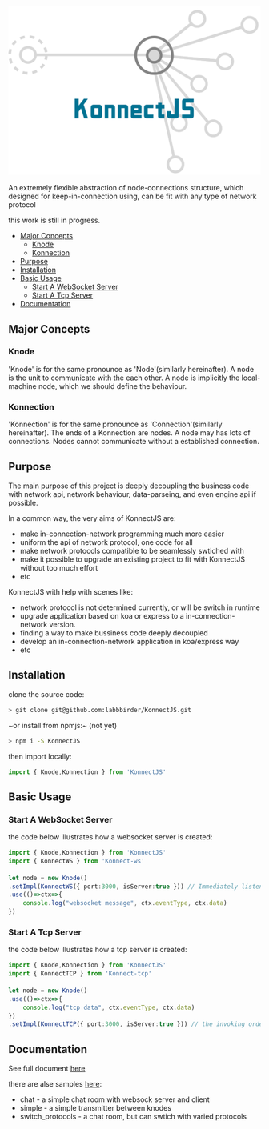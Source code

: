 
![logo](packages/KonnectJS/docs/logo.png)

An extremely flexible abstraction of node-connections structure, which designed for keep-in-connection using, can be fit with any type of network protocol

this work is still in progress.

<!-- vscode-markdown-toc -->
- [Major Concepts](#major-concepts)
  - [Knode](#knode)
  - [Konnection](#konnection)
- [Purpose](#purpose)
- [Installation](#installation)
- [Basic Usage](#basic-usage)
  - [Start A WebSocket Server](#start-a-websocket-server)
  - [Start A Tcp Server](#start-a-tcp-server)
- [Documentation](#documentation)

<!-- vscode-markdown-toc-config
	numbering=true
	autoSave=true
	/vscode-markdown-toc-config -->
<!-- /vscode-markdown-toc -->
## Major Concepts
### Knode
'Knode' is for the same pronounce as 'Node'(similarly hereinafter). A node is the unit to communicate with the each other. A node is implicitly the local-machine node, which we should define the behaviour.
### Konnection
'Konnection' is for the same pronounce as 'Connection'(similarly hereinafter). The ends of a Konnection are nodes. A node may has lots of connections. Nodes cannot communicate without a established connection.

## Purpose

The main purpose of this project is deeply decoupling the business code with network api, network behaviour, data-parseing, and even engine api if possible.

In a common way, the very aims of KonnectJS are:
* make in-connection-network programming much more easier
* uniform the api of network protocol, one code for all
* make network protocols compatible to be seamlessly swtiched with
* make it possible to upgrade an existing project to fit with KonnectJS without too much effort
* etc

KonnectJS with help with scenes like:
* network protocol is not determined currently, or will be switch in runtime
* upgrade application based on koa or express to a in-connection-network version.
* finding a way to make bussiness code deeply decoupled
* develop an in-connection-network application in koa/express way
* etc

## Installation
clone the source code:
```sh
> git clone git@github.com:labbbirder/KonnectJS.git
```

~or install from npmjs:~ (not yet)

```sh
> npm i -S KonnectJS
```
then import locally:
```typescript
import { Knode,Konnection } from 'KonnectJS'
```
## Basic Usage
### Start A WebSocket Server
the code below illustrates how a websocket server is created:
```typescript
import { Knode,Konnection } from 'KonnectJS'
import { KonnectWS } from 'Konnect-ws'

let node = new Knode()
.setImpl(KonnectWS({ port:3000, isServer:true })) // Immediately listen on 3000, and communicate with websocket
.use(()=>ctx=>{
    console.log("websocket message", ctx.eventType, ctx.data)
})
```
### Start A Tcp Server
the code below illustrates how a tcp server is created:
```typescript
import { Knode,Konnection } from 'KonnectJS'
import { KonnectTCP } from 'Konnect-tcp'

let node = new Knode()
.use(()=>ctx=>{
    console.log("tcp data", ctx.eventType, ctx.data)
})
.setImpl(KonnectTCP({ port:3000, isServer:true })) // the invoking order of setImpl does not matter
```

## Documentation
See full document [here](packages/KonnectJS/README.md)

there are alse samples [here](samples):
* chat - a simple chat room with websock server and client
* simple - a simple transmitter between knodes
* switch_protocols - a chat room, but can swtich with varied protocols

